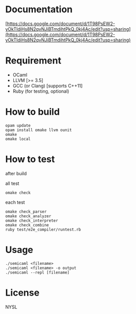 # Documentation
[https://docs.google.com/document/d/1T98PsEW2-yOkTIdiHs8N2qvNJiBTmdihtPkQ_0kj4Ac/edit?usp=sharing](https://docs.google.com/document/d/1T98PsEW2-yOkTIdiHs8N2qvNJiBTmdihtPkQ_0kj4Ac/edit?usp=sharing)

# Requirement

+ OCaml 
+ LLVM [>= 3.5]
+ GCC (or Clang) [supports C++11]
+ Ruby (for testing, optional)

# How to build
```
opam update
opam install omake llvm ounit
omake
omake local
```

# How to test
after build  

all test
```
omake check
```

each test
```
omake check_parser
omake check_analyzer
omake check_interpreter
omake check_combine
ruby test/e2e_compiler/runtest.rb
```

# Usage
```
./semicaml <filename>
./semicaml <filename> -o output
./semicaml --repl [filename]
```

# License
NYSL
